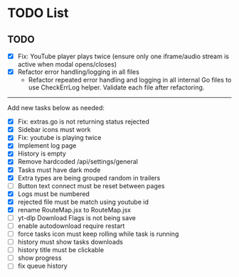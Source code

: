 # TODO List

## TODO
- [x] Fix: YouTube player plays twice (ensure only one iframe/audio stream is active when modal opens/closes)
- [x] Refactor error handling/logging in all files
  - Refactor repeated error handling and logging in all internal Go files to use CheckErrLog helper. Validate each file after refactoring.

---

Add new tasks below as needed:
- [x] Fix: extras.go is not returning status rejected
- [x] Sidebar icons must work
- [x] Fix: youtube is playing twice
- [x] Implement log page
- [x] History is empty
- [x] Remove hardcoded /api/settings/general
- [x] Tasks must have dark mode
- [x] Extra types are being grouped random in trailers
- [ ] Button text connect must be reset between pages
- [x] Logs must be numbered
- [x] rejected file must be match using youtube id
- [x] rename RouteMap.jsx to RouteMap.jsx
- [ ] yt-dlp Download Flags is not being save
- [ ] enable autodownload require restart
- [ ] force tasks icon must keep rolling while task is running
- [ ] history must show tasks downloads
- [ ] history title must be clickable
- [ ] show progress
- [ ] fix queue history

